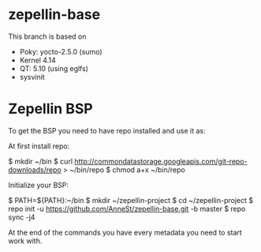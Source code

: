 # zepellin-base
This branch is based on
 * Poky: yocto-2.5.0 (sumo)
 * Kernel 4.14
 * QT: 5.10 (using eglfs)
 * sysvinit

# Zepellin BSP

To get the BSP you need to have repo installed and use it as:

At first install repo:

$ mkdir ~/bin
$ curl http://commondatastorage.googleapis.com/git-repo-downloads/repo > ~/bin/repo
$ chmod a+x ~/bin/repo

Initialize your BSP:

$ PATH=${PATH}:~/bin
$ mkdir ~/zepellin-project
$ cd ~/zepellin-project
$ repo init -u https://github.com/AnneSt/zepellin-base.git -b master
$ repo sync -j4

At the end of the commands you have every metadata you need to start work with.
